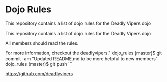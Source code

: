 Dojo Rules
==========

This repository contains a list of dojo rules for the Deadly Vipers dojo

This repository contains a list of dojo rules for the Deadly Vipers dojo

All members should read the rules.

For more information, checkout the deadlyvipers." dojo_rules (master)$ git commit -am "Updated README.md to be more helpful to new members" dojo_rules (master)$ git push ```

https://github.com/deadlyvipers